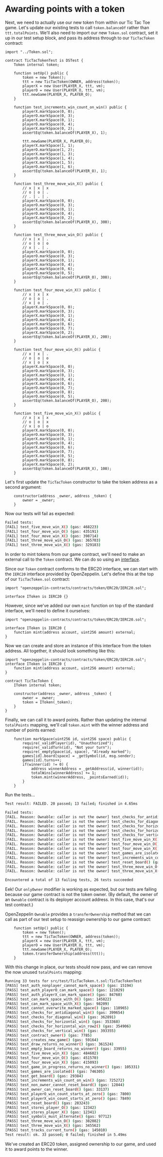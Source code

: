 # Awarding points with a token

Next, we need to actually use our new token from within our Tic Tac Toe game. Let's update our existing tests to call `token.balanceOf` rather than `ttt.totalPoints`. We'll also need to import our new `Token.sol` contract, set it up in our test setup block, and pass its address through to our `TicTacToken` contract:

```solidity
import "../Token.sol";

contract TicTacTokenTest is DSTest {
    Token internal token;

    function setUp() public {
        token = new Token();
        ttt = new TicTacToken(OWNER, address(token));
        playerX = new User(PLAYER_X, ttt, vm);
        playerO = new User(PLAYER_O, ttt, vm);
        ttt.newGame(PLAYER_X, PLAYER_O);
    }

    function test_increments_win_count_on_win() public {
        playerX.markSpace(0, 0);
        playerO.markSpace(0, 3);
        playerX.markSpace(0, 1);
        playerO.markSpace(0, 4);
        playerX.markSpace(0, 2);
        assertEq(token.balanceOf(PLAYER_X), 1);

        ttt.newGame(PLAYER_X, PLAYER_O);
        playerX.markSpace(1, 1);
        playerO.markSpace(1, 2);
        playerX.markSpace(1, 3);
        playerO.markSpace(1, 4);
        playerX.markSpace(1, 5);
        playerO.markSpace(1, 6);
        assertEq(token.balanceOf(PLAYER_O), 1);
    }

    function test_three_move_win_X() public {
        // x | x | x
        // o | o | .
        // . | . | .
        playerX.markSpace(0, 0);
        playerO.markSpace(0, 3);
        playerX.markSpace(0, 1);
        playerO.markSpace(0, 4);
        playerX.markSpace(0, 2);
        assertEq(token.balanceOf(PLAYER_X), 300);
    }

    function test_three_move_win_O() public {
        // x | x | .
        // o | o | o
        // x | . | .
        playerX.markSpace(0, 0);
        playerO.markSpace(0, 3);
        playerX.markSpace(0, 1);
        playerO.markSpace(0, 4);
        playerX.markSpace(0, 6);
        playerO.markSpace(0, 5);
        assertEq(token.balanceOf(PLAYER_O), 300);
    }

    function test_four_move_win_X() public {
        // x | x | x
        // o | o | .
        // x | o | .
        playerX.markSpace(0, 0);
        playerO.markSpace(0, 3);
        playerX.markSpace(0, 1);
        playerO.markSpace(0, 4);
        playerX.markSpace(0, 6);
        playerO.markSpace(0, 7);
        playerX.markSpace(0, 2);
        assertEq(token.balanceOf(PLAYER_X), 200);
    }

    function test_four_move_win_O() public {
        // x | x | .
        // o | o | o
        // x | o | x
        playerX.markSpace(0, 0);
        playerO.markSpace(0, 3);
        playerX.markSpace(0, 1);
        playerO.markSpace(0, 4);
        playerX.markSpace(0, 6);
        playerO.markSpace(0, 7);
        playerX.markSpace(0, 8);
        playerO.markSpace(0, 5);
        assertEq(token.balanceOf(PLAYER_O), 200);
    }

    function test_five_move_win_X() public {
        // x | x | x
        // o | o | x
        // x | o | o
        playerX.markSpace(0, 0);
        playerO.markSpace(0, 3);
        playerX.markSpace(0, 1);
        playerO.markSpace(0, 4);
        playerX.markSpace(0, 6);
        playerO.markSpace(0, 7);
        playerX.markSpace(0, 5);
        playerO.markSpace(0, 8);
        playerX.markSpace(0, 2);
        assertEq(token.balanceOf(PLAYER_X), 100);
    }
```

Let's first update the `TicTacToken` constructor to take the token address as a second argument:

```solidity
    constructor(address _owner, address _token) {
        owner = _owner;
    }
```

Now our tests will fail as expected:

```bash
Failed tests:
[FAIL] test_five_move_win_X() (gas: 468223)
[FAIL] test_four_move_win_O() (gas: 435191)
[FAIL] test_four_move_win_X() (gas: 398714)
[FAIL] test_three_move_win_O() (gas: 365703)
[FAIL] test_three_move_win_X() (gas: 329183)
```

In order to mint tokens from our game contract, we'll need to make an external call to the `Token` contract. We can do so using an [interface](https://docs.soliditylang.org/en/latest/contracts.html#interfaces).

Since our `Token` contract conforms to the ERC20 interface, we can start with the `IERC20` interface provided by OpenZeppelin. Let's define this at the top of our `TicTacToken.sol` contract:

```solidity
import "openzeppelin-contracts/contracts/token/ERC20/IERC20.sol";

interface IToken is IERC20 {}
```

However, since we've added our own `mint` function on top of the standard interface, we'll need to define it ourselves:

```solidity
import "openzeppelin-contracts/contracts/token/ERC20/IERC20.sol";

interface IToken is IERC20 {
    function mint(address account, uint256 amount) external;
}
```

Now we can create and store an instance of this interface from the token address. All together, it should look something like this:

```solidity
import "openzeppelin-contracts/contracts/token/ERC20/IERC20.sol";
interface IToken is IERC20 {
    function mint(address account, uint256 amount) external;
}

contract TicTacToken {
    IToken internal token;

    constructor(address _owner, address _token) {
        owner = _owner;
        token = IToken(_token);
    }
}
```

Finally, we can call it to award points. Rather than updating the internal `totalPoints` mapping, we'll call `token.mint` with the winner address and number of points earned:

```solidity
    function markSpace(uint256 id, uint256 space) public {
        require(_validPlayer(id), "Unauthorized");
        require(_validTurn(id), "Not your turn");
        require(_emptySpace(id, space), "Already marked");
        games[id].board[space] = _getSymbol(id, msg.sender);
        games[id].turns++;
        if(winner(id) != 0) {
            address winnerAddress = _getAddress(id, winner(id));
            totalWins[winnerAddress] += 1;
            token.mint(winnerAddress, _pointsEarned(id));
        }
    }
```

Run the tests...

```bash
Test result: FAILED. 20 passed; 13 failed; finished in 4.65ms

Failed tests:
[FAIL. Reason: Ownable: caller is not the owner] test_checks_for_antidiagonal_win() (gas: 340300)
[FAIL. Reason: Ownable: caller is not the owner] test_checks_for_diagonal_win() (gas: 303879)
[FAIL. Reason: Ownable: caller is not the owner] test_checks_for_horizontal_win() (gas: 296252)
[FAIL. Reason: Ownable: caller is not the owner] test_checks_for_horizontal_win_row2() (gas: 297474)
[FAIL. Reason: Ownable: caller is not the owner] test_checks_for_vertical_win() (gas: 335265)
[FAIL. Reason: Ownable: caller is not the owner] test_five_move_win_X() (gas: 435268)
[FAIL. Reason: Ownable: caller is not the owner] test_four_move_win_O() (gas: 402235)
[FAIL. Reason: Ownable: caller is not the owner] test_four_move_win_X() (gas: 365747)
[FAIL. Reason: Ownable: caller is not the owner] test_games_are_isolated() (gas: 335298)
[FAIL. Reason: Ownable: caller is not the owner] test_increments_win_count_on_win() (gas: 296185)
[FAIL. Reason: Ownable: caller is not the owner] test_reset_board() (gas: 297506)
[FAIL. Reason: Ownable: caller is not the owner] test_three_move_win_O() (gas: 332736)
[FAIL. Reason: Ownable: caller is not the owner] test_three_move_win_X() (gas: 296227)

Encountered a total of 13 failing tests, 26 tests succeeded
```

Eek! Our `onlyOwner` modifier is working as expected, but our tests are failing because our game contract is not the token owner. (By default, the owner of an `Ownable` contract is its deployer account address. In this case, that's our test contract.)

OpenZeppelin `Ownable` provides a `transferOwnership` method that we can call as part of our test setup to reassign ownership to our game contract:

```solidity
    function setUp() public {
        token = new Token();
        ttt = new TicTacToken(OWNER, address(token));
        playerX = new User(PLAYER_X, ttt, vm);
        playerO = new User(PLAYER_O, ttt, vm);
        ttt.newGame(PLAYER_X, PLAYER_O);
        token.transferOwnership(address(ttt));
    }
```

With this change in place, our tests should now pass, and we can remove the now unused `totalPoints` mapping:

```bash
Running 33 tests for src/test/TicTacToken.t.sol:TicTacTokenTest
[PASS] test_auth_nonplayer_cannot_mark_space() (gas: 15194)
[PASS] test_auth_playerO_can_mark_space() (gas: 121029)
[PASS] test_auth_playerX_can_mark_space() (gas: 84760)
[PASS] test_can_mark_space_with_O() (gas: 145822)
[PASS] test_can_mark_space_with_X() (gas: 98209)
[PASS] test_cannot_overwrite_marked_space() (gas: 110965)
[PASS] test_checks_for_antidiagonal_win() (gas: 399654)
[PASS] test_checks_for_diagonal_win() (gas: 362891)
[PASS] test_checks_for_horizontal_win() (gas: 353368)
[PASS] test_checks_for_horizontal_win_row2() (gas: 354906)
[PASS] test_checks_for_vertical_win() (gas: 393355)
[PASS] test_contract_owner() (gas: 7785)
[PASS] test_creates_new_game() (gas: 59164)
[PASS] test_draw_returns_no_winner() (gas: 361524)
[PASS] test_empty_board_returns_no_winner() (gas: 33955)
[PASS] test_five_move_win_X() (gas: 484602)
[PASS] test_four_move_win_O() (gas: 451570)
[PASS] test_four_move_win_X() (gas: 415093)
[PASS] test_game_in_progress_returns_no_winner() (gas: 105331)
[PASS] test_games_are_isolated() (gas: 746305)
[PASS] test_get_board() (gas: 29384)
[PASS] test_increments_win_count_on_win() (gas: 725272)
[PASS] test_non_owner_cannot_reset_board() (gas: 12844)
[PASS] test_owner_can_reset_board() (gas: 33137)
[PASS] test_playerO_win_count_starts_at_zero() (gas: 7800)
[PASS] test_playerX_win_count_starts_at_zero() (gas: 7849)
[PASS] test_reset_board() (gas: 283243)
[PASS] test_stores_player_O() (gas: 12342)
[PASS] test_stores_player_X() (gas: 12341)
[PASS] test_symbols_must_alternate() (gas: 97712)
[PASS] test_three_move_win_O() (gas: 382082)
[PASS] test_three_move_win_X() (gas: 345562)
[PASS] test_tracks_current_turn() (gas: 145010)
Test result: ok. 33 passed; 0 failed; finished in 5.49ms
```

We've created an ERC20 token, assigned ownership to our game, and used it to award points to the winner.
